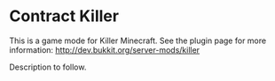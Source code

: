 Contract Killer
======

This is a game mode for Killer Minecraft. See the plugin page for more information: http://dev.bukkit.org/server-mods/killer 

Description to follow.